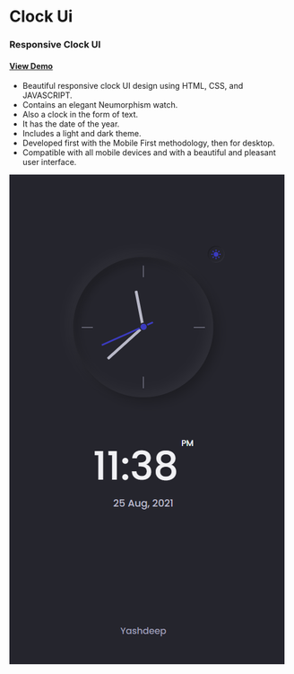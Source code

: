 # Clock Ui
### Responsive Clock UI
#### [View Demo](https://yashdeepverma1.github.io/Clock-UI/index.html)

- Beautiful responsive clock UI design using HTML, CSS, and JAVASCRIPT.
- Contains an elegant Neumorphism watch.
- Also a clock in the form of text.
- It has the date of the year.
- Includes a light and dark theme.
- Developed first with the Mobile First methodology, then for desktop.
- Compatible with all mobile devices and with a beautiful and pleasant user interface.


![Clock ui](/img.png)
